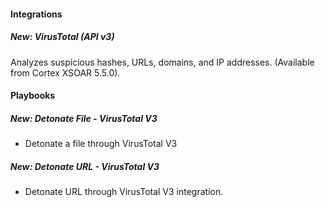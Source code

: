 
#### Integrations
##### New: VirusTotal (API v3)
Analyzes suspicious hashes, URLs, domains, and IP addresses. (Available from Cortex XSOAR 5.5.0).

#### Playbooks
##### New: Detonate File - VirusTotal V3
- Detonate a file through VirusTotal  V3

##### New: Detonate URL - VirusTotal V3
- Detonate URL through VirusTotal V3 integration.
